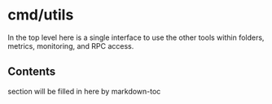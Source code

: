 # cmd/utils

In the top level here is a single interface to use the other tools within
folders, metrics, monitoring, and RPC access.

<!-- ToC start -->

## Contents

section will be filled in here by markdown-toc

<!-- ToC end -->

<!-- 
# to regenerate this file:
markdown-toc README.md --replace --skip-headers 2 --inline --header "##  Contents"
-->
